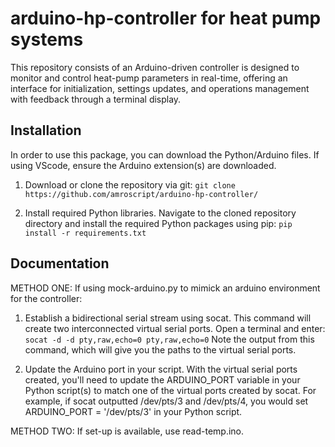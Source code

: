 # arduino-hp-controller for heat pump systems
This repository consists of an Arduino-driven controller is designed to monitor and control heat-pump parameters in real-time, offering an interface for initialization, settings updates, and operations management with feedback through a terminal display.

## Installation 

In order to use this package, you can download the Python/Arduino files. If using VScode, ensure the Arduino extension(s) are downloaded.

1. Download or clone the repository via git: 
`git clone https://github.com/amroscript/arduino-hp-controller/`

2. Install required Python libraries. Navigate to the cloned repository directory and install the required Python packages using pip:
`pip install -r requirements.txt`

## Documentation

METHOD ONE: If using mock-arduino.py to mimick an arduino environment for the controller:

1. Establish a bidirectional serial stream using socat. This command will create two interconnected virtual serial ports. Open a terminal and enter: 
`socat -d -d pty,raw,echo=0 pty,raw,echo=0` Note the output from this command, which will give you the paths to the virtual serial ports.

2. Update the Arduino port in your script. With the virtual serial ports created, you'll need to update the ARDUINO_PORT variable in your Python script(s) to match one of the virtual ports created by socat.
For example, if socat outputted /dev/pts/3 and /dev/pts/4, you would set ARDUINO_PORT = '/dev/pts/3' in your Python script.

METHOD TWO: If set-up is available, use read-temp.ino.



